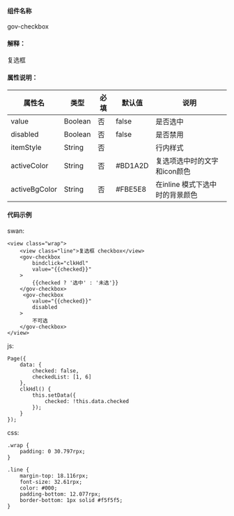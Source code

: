#### 组件名称
gov-checkbox

#### 解释：
复选框

#### 属性说明：
|属性名 | 类型 | 必填 | 默认值 |说明 |
|---|---|---|---|---|
|value |Boolean |否|false|是否选中|
|disabled |Boolean |否|false|是否禁用|
|itemStyle |String |否||行内样式|
|activeColor |String |否|#BD1A2D|复选项选中时的文字和icon颜色|
|activeBgColor |String |否|#FBE5E8|在inline 模式下选中时的背景颜色|

#### 代码示例
swan:
```
<view class="wrap">
    <view class="line">复选框 checkbox</view>
    <gov-checkbox
        bindclick="clkHdl"
        value="{{checked}}"
    >
        {{checked ? '选中' : '未选'}}
    </gov-checkbox>
     <gov-checkbox
        value="{{checked}}"
        disabled
    >
        不可选
    </gov-checkbox>
</view>
```
js:
```
Page({
    data: {
        checked: false,
        checkedList: [1, 6]
    },
    clkHdl() {
        this.setData({
            checked: !this.data.checked
        });
    }
});
```
css:
```
.wrap {
    padding: 0 30.797rpx;
}

.line {
    margin-top: 18.116rpx;
    font-size: 32.61rpx;
    color: #000;
    padding-bottom: 12.077rpx;
    border-bottom: 1px solid #f5f5f5;
}
```